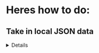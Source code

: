 # Heres how to do:

## Take in local JSON data
<details>
    In this case you'll have some data that only need to be sourced from your own directory.

    ``` javaScript
    import localData from "../localData.js"

    ```

</details>
